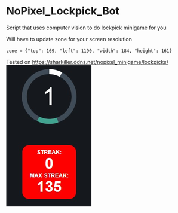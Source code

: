 # NoPixel_Lockpick_Bot
Script that uses computer vision to do lockpick minigame for you

Will have to update zone for your screen resolution
```
zone = {"top": 169, "left": 1190, "width": 184, "height": 161}
```

Tested on https://sharkiller.ddns.net/nopixel_minigame/lockpicks/
![minigame_streak.jpg](minigame_streak.jpg)